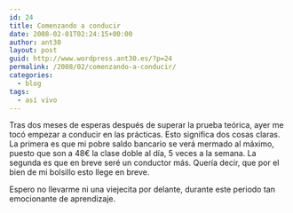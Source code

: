 ```yaml
---
id: 24
title: Comenzando a conducir
date: 2008-02-01T02:24:15+00:00
author: ant30
layout: post
guid: http://www.wordpress.ant30.es/?p=24
permalink: /2008/02/comenzando-a-conducir/
categories:
  - blog
tags:
  - así vivo
---
```

Tras dos meses de esperas después de superar la prueba teórica, ayer me tocó
empezar a conducir en las prácticas. Esto significa dos cosas claras. La
primera es que mi pobre saldo bancario se verá mermado al máximo, puesto que
son a 48€ la clase doble al día, 5 veces a la semana. La segunda es que en
breve seré un conductor más. Quería decir, que por el bien de mi bolsillo esto
llege en breve.

Espero no llevarme ni una viejecita por delante, durante este periodo tan
emocionante de aprendizaje.
